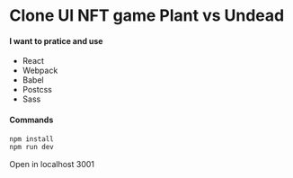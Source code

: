 # Clone UI NFT game Plant vs Undead
#### I want to pratice and use
* React
* Webpack
* Babel
* Postcss
* Sass

#### Commands
```bash
npm install
npm run dev
```
Open in localhost 3001
